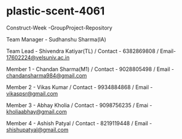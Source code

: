 # plastic-scent-4061
Construct-Week -GroupProject-Repository

Team Manager - Sudhanshu Sharma(IA)

Team Lead - Shivendra Katiyar(TL) / Contact - 6382869808 / Email- 17602224@velsuniv.ac.in

Member 1 - Chandan Sharma(M1) / Contact - 9028805498 / Email - chandansharma984@gmail.com

Member 2 - Vikas Kumar / Contact - 9934884868 / Email - vikaspsr@gmail.com

Member 3 - Abhay Kholia / Contact - 9098756235 / Emai - kholiaabhay@gmail.com

Member 4 - Ashish Patyal / Contact - 8219119448 / Email - shishupatyal@gmail.com
